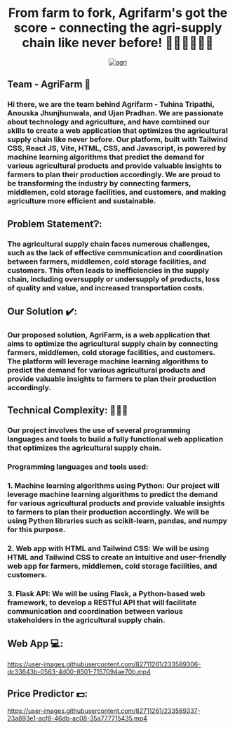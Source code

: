 <h1 align="center">From farm to fork, Agrifarm's got the score - connecting the agri-supply chain like never before! 👩🏻‍🌾👨🏻‍🌾</h1>
<p align="center">
<a href="https://ibb.co/VBV6xhs"><img src="https://i.ibb.co/GP7m91q/agri.png" alt="agri" border="0"></a>
</p>

## Team - AgriFarm 🍅

### Hi there, we are the team behind Agrifarm - Tuhina Tripathi, Anouska Jhunjhunwala, and Ujan Pradhan. We are passionate about technology and agriculture, and have combined our skills to create a web application that optimizes the agricultural supply chain like never before. Our platform, built with Tailwind CSS, React JS, Vite, HTML, CSS, and Javascript, is powered by machine learning algorithms that predict the demand for various agricultural products and provide valuable insights to farmers to plan their production accordingly. We are proud to be transforming the industry by connecting farmers, middlemen, cold storage facilities, and customers, and making agriculture more efficient and sustainable. 

## Problem Statement❔:

### The agricultural supply chain faces numerous challenges, such as the lack of effective communication and coordination between farmers, middlemen, cold storage facilities, and customers. This often leads to inefficiencies in the supply chain, including oversupply or undersupply of products, loss of quality and value, and increased transportation costs.

## Our Solution ✔️: 

### Our proposed solution, AgriFarm, is a web application that aims to optimize the agricultural supply chain by connecting farmers, middlemen, cold storage facilities, and customers. The platform will leverage machine learning algorithms to predict the demand for various agricultural products and provide valuable insights to farmers to plan their production accordingly.

## Technical Complexity: 👩🏽‍💻

### Our project involves the use of several programming languages and tools to build a fully functional web application that optimizes the agricultural supply chain.
<h3>Programming languages and tools used:</h3>
<h3>1. Machine learning algorithms using Python: Our project will leverage machine learning algorithms to predict the demand for various agricultural products and provide valuable insights to farmers to plan their production accordingly. We will be using Python libraries such as scikit-learn, pandas, and numpy for this purpose.</h3>
<h3>2. Web app with HTML and Tailwind CSS: We will be using HTML and Tailwind CSS to create an intuitive and user-friendly web app for farmers, middlemen, cold storage facilities, and customers.</h3>
<h3>3. Flask API: We will be using Flask, a Python-based web framework, to develop a RESTful API that will facilitate communication and coordination between various stakeholders in the agricultural supply chain.</h3>


## Web App 💻:

https://user-images.githubusercontent.com/82711261/233589306-dc33643b-0563-4d00-8501-7157094ae70b.mp4

## Price Predictor 💵:

https://user-images.githubusercontent.com/82711261/233589337-23a893e1-acf8-46db-ac08-35a777715435.mp4


